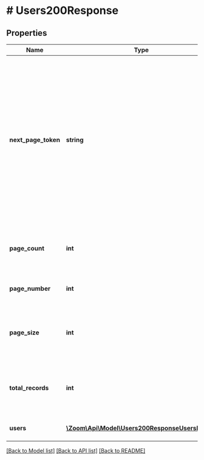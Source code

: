 # # Users200Response

## Properties

Name | Type | Description | Notes
------------ | ------------- | ------------- | -------------
**next_page_token** | **string** | The next page token is used to paginate through large result sets. A next page token will be returned whenever the set of available results exceeds the current page size. The expiration period for this token is 15 minutes. | [optional]
**page_count** | **int** | The number of pages returned for the request made. | [optional]
**page_number** | **int** | The page number of the current results. | [optional] [default to 1]
**page_size** | **int** | The number of records returned within a single API call. | [optional] [default to 30]
**total_records** | **int** | The total number of all the records available across pages. | [optional]
**users** | [**\Zoom\Api\Model\Users200ResponseUsersInner[]**](Users200ResponseUsersInner.md) | Information about the users. | [optional]

[[Back to Model list]](../../README.md#models) [[Back to API list]](../../README.md#endpoints) [[Back to README]](../../README.md)
